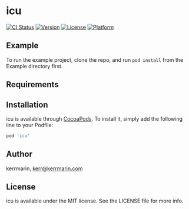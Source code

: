 # icu

[![CI Status](https://img.shields.io/travis/kerrmarin/icu.svg?style=flat)](https://travis-ci.org/kerrmarin/icu)
[![Version](https://img.shields.io/cocoapods/v/icu.svg?style=flat)](https://cocoapods.org/pods/icu)
[![License](https://img.shields.io/cocoapods/l/icu.svg?style=flat)](https://cocoapods.org/pods/icu)
[![Platform](https://img.shields.io/cocoapods/p/icu.svg?style=flat)](https://cocoapods.org/pods/icu)

## Example

To run the example project, clone the repo, and run `pod install` from the Example directory first.

## Requirements

## Installation

icu is available through [CocoaPods](https://cocoapods.org). To install
it, simply add the following line to your Podfile:

```ruby
pod 'icu'
```

## Author

kerrmarin, kerr@kerrmarin.com

## License

icu is available under the MIT license. See the LICENSE file for more info.
